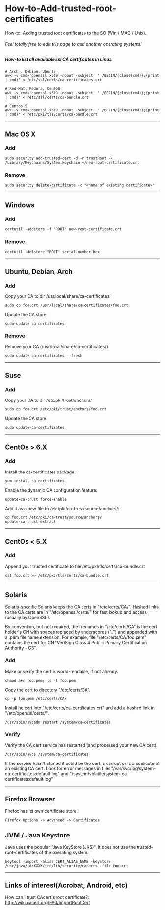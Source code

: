 # How-to-Add-trusted-root-certificates
How-to: Adding trusted root certificates to the SO (Win / MAC / Unix).
###### Feel totally free to edit this page to add another operating systems!

##### How-to list all available ssl CA certificates in Linux.
```
# Arch , Debian, Ubuntu
awk -v cmd='openssl x509 -noout -subject' ' /BEGIN/{close(cmd)};{print | cmd}' < /etc/ssl/certs/ca-certificates.crt

# Red-Hat, Fedora, CentOS
awk -v cmd='openssl x509 -noout -subject' ' /BEGIN/{close(cmd)};{print | cmd}' < /etc/ssl/certs/ca-bundle.crt

# Centos 5
awk -v cmd='openssl x509 -noout -subject' ' /BEGIN/{close(cmd)};{print | cmd}' < /etc/pki/tls/certs/ca-bundle.crt
```
---

## Mac OS X

### Add
```
sudo security add-trusted-cert -d -r trustRoot -k /Library/Keychains/System.keychain ~/new-root-certificate.crt
```
### Remove
```
sudo security delete-certificate -c "<name of existing certificate>"
```

---

## Windows

### Add
```
certutil -addstore -f "ROOT" new-root-certificate.crt
```

### Remove
```
certutil -delstore "ROOT" serial-number-hex
```

---

## Ubuntu, Debian, Arch

### Add
Copy your CA to dir /usr/local/share/ca-certificates/
```
sudo cp foo.crt /usr/local/share/ca-certificates/foo.crt
```
Update the CA store:
```
sudo update-ca-certificates
```

### Remove

Remove your CA (/usr/local/share/ca-certificates/)
```
sudo update-ca-certificates --fresh
```

---

## Suse 

### Add
Copy your CA to dir /etc/pki/trust/anchors/
```
sudo cp foo.crt /etc/pki/trust/anchors/foo.crt
```
Update the CA store:
```
sudo update-ca-certificates
```

---

## CentOs > 6.X

### Add
Install the ca-certificates package:
```
yum install ca-certificates
```
Enable the dynamic CA configuration feature:
```
update-ca-trust force-enable
```
Add it as a new file to /etc/pki/ca-trust/source/anchors/:
```
cp foo.crt /etc/pki/ca-trust/source/anchors/
update-ca-trust extract
```

---

## CentOs < 5.X

### Add
Append your trusted certificate to file /etc/pki/tls/certs/ca-bundle.crt
```
cat foo.crt >> /etc/pki/tls/certs/ca-bundle.crt
```

---

## Solaris

Solaris-specific Solaris keeps the CA certs in "/etc/certs/CA/".
Hashed links to the CA certs are in "/etc/openssl/certs/" for fast lookup and access (usually by OpenSSL). 

By convention, but not required, the filenames in "/etc/certs/CA" is the cert holder's CN with spaces replaced by underscores ("_") and appended with a .pem file name extension. For example, file "/etc/certs/CA/foo.pem" contains the cert for CN "VeriSign Class 4 Public Primary Certification Authority - G3".

### Add

Make or verify the cert is world-readable, if not already.
```
chmod a+r foo.pem; ls -l foo.pem
```

Copy the cert to directory "/etc/certs/CA".
```
cp -p foo.pem /etc/certs/CA/
```

Install he cert into "/etc/certs/ca-certificates.crt" and add a hashed link in "/etc/openssl/certs/".
```
/usr/sbin/svcadm restart /system/ca-certificates
```

### Verify

Verify the CA cert service has restarted (and processed your new CA cert).
```
/usr/sbin/svcs /system/ca-certificates
```
If the service hasn't started it could be the cert is corrupt or is a duplicate of an existing CA cert. Look for error messages in files "/var/svc/log/system-ca-certificates:default.log" and "/system/volatile/system-ca-certificates:default.log"

---

## Firefox Browser
Firefox has its own certificate store.
```
Firefox Options -> Advanced -> Certificates
```

## JVM / Java Keystore
Java uses the popular "Java KeyStore (JKS)", it does not use the trusted-root-certificates of the operating system.
```
keytool -import -alias CERT_ALIAS_NAME -keystore /usr/java/jdkXXXX/jre/lib/security/cacerts -file foo.crt
```
---

## Links of interest​ (Acrobat, Android, etc)
How can I trust CAcert's root certificate?: http://wiki.cacert.org/FAQ/ImportRootCert
